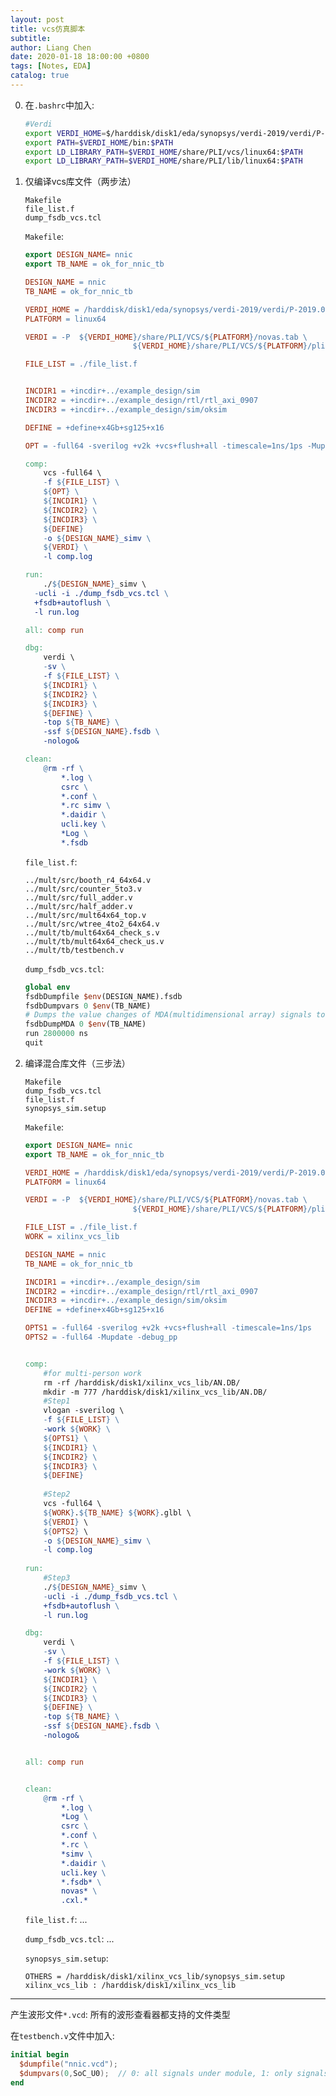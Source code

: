 ```yaml
---
layout: post
title: vcs仿真脚本
subtitle:
author: Liang Chen
date: 2020-01-18 18:00:00 +0800
tags: [Notes, EDA]
catalog: true
---
```


<head>
    <script src="https://cdn.mathjax.org/mathjax/latest/MathJax.js?config=TeX-AMS-MML_HTMLorMML" type="text/javascript"></script>
    <script type="text/x-mathjax-config">
        MathJax.Hub.Config({
            tex2jax: {
            skipTags: ['script', 'noscript', 'style', 'textarea', 'pre'],
            inlineMath: [['$','$']]
            }
        });
    </script>
</head>

0. 在`.bashrc`中加入:

    ```bash
    #Verdi                                                                                                                                                                                     
    export VERDI_HOME=$/harddisk/disk1/eda/synopsys/verdi-2019/verdi/P-2019.06-SP1-1
    export PATH=$VERDI_HOME/bin:$PATH
    export LD_LIBRARY_PATH=$VERDI_HOME/share/PLI/vcs/linux64:$PATH
    export LD_LIBRARY_PATH=$VERDI_HOME/share/PLI/lib/linux64:$PATH
    ```

1. 仅编译vcs库文件（两步法）

    ```
    Makefile
    file_list.f
    dump_fsdb_vcs.tcl
    ```
    
    `Makefile`:
    
    ```Makefile
    export DESIGN_NAME= nnic
    export TB_NAME = ok_for_nnic_tb
    
    DESIGN_NAME = nnic
    TB_NAME = ok_for_nnic_tb
    
    VERDI_HOME = /harddisk/disk1/eda/synopsys/verdi-2019/verdi/P-2019.06-SP1-1
    PLATFORM = linux64
    
    VERDI = -P 	${VERDI_HOME}/share/PLI/VCS/${PLATFORM}/novas.tab \
    						${VERDI_HOME}/share/PLI/VCS/${PLATFORM}/pli.a 
    
    FILE_LIST = ./file_list.f
    
    
    INCDIR1 = +incdir+../example_design/sim
    INCDIR2 = +incdir+../example_design/rtl/rtl_axi_0907
    INCDIR3 = +incdir+../example_design/sim/oksim
    
    DEFINE = +define+x4Gb+sg125+x16 
    
    OPT = -full64 -sverilog +v2k +vcs+flush+all -timescale=1ns/1ps -Mupdate -debug_pp +notimingcheck +nospecify
    
    comp:
    	vcs -full64 \
    	-f ${FILE_LIST} \
    	${OPT} \
    	${INCDIR1} \
    	${INCDIR2} \
    	${INCDIR3} \
    	${DEFINE}
    	-o ${DESIGN_NAME}_simv \
    	${VERDI} \
    	-l comp.log
    
    run:
    	./${DESIGN_NAME}_simv \
      -ucli -i ./dump_fsdb_vcs.tcl \
      +fsdb+autoflush \
      -l run.log 
    
    all: comp run
    
    dbg:
    	verdi \
    	-sv \
    	-f ${FILE_LIST} \
    	${INCDIR1} \
    	${INCDIR2} \
    	${INCDIR3} \
    	${DEFINE} \
    	-top ${TB_NAME} \
    	-ssf ${DESIGN_NAME}.fsdb \
    	-nologo&
    
    clean:
    	@rm -rf \
    		*.log \
    		csrc \
    		*.conf \
    		*.rc simv \
    		*.daidir \
    		ucli.key \
    		*Log \
    		*.fsdb
    ```
    
    `file_list.f`:
    
    ```
    ../mult/src/booth_r4_64x64.v
    ../mult/src/counter_5to3.v
    ../mult/src/full_adder.v
    ../mult/src/half_adder.v
    ../mult/src/mult64x64_top.v
    ../mult/src/wtree_4to2_64x64.v
    ../mult/tb/mult64x64_check_s.v
    ../mult/tb/mult64x64_check_us.v
    ../mult/tb/testbench.v
    ```
    
    `dump_fsdb_vcs.tcl`:
    
    ```tcl
    global env
    fsdbDumpfile $env(DESIGN_NAME).fsdb 
    fsdbDumpvars 0 $env(TB_NAME)
    # Dumps the value changes of MDA(multidimensional array) signals to the FSDB file
    fsdbDumpMDA 0 $env(TB_NAME)
    run 2800000 ns
    quit
    ```

2. 编译混合库文件（三步法）

    ```
    Makefile
    dump_fsdb_vcs.tcl
    file_list.f
    synopsys_sim.setup
    ````
    
    `Makefile`:
    
    ```Makefile
    export DESIGN_NAME= nnic
    export TB_NAME = ok_for_nnic_tb
    
    VERDI_HOME = /harddisk/disk1/eda/synopsys/verdi-2019/verdi/P-2019.06-SP1-1
    PLATFORM = linux64
    
    VERDI = -P 	${VERDI_HOME}/share/PLI/VCS/${PLATFORM}/novas.tab \
    						${VERDI_HOME}/share/PLI/VCS/${PLATFORM}/pli.a 
    
    FILE_LIST = ./file_list.f
    WORK = xilinx_vcs_lib
    
    DESIGN_NAME = nnic
    TB_NAME = ok_for_nnic_tb
    
    INCDIR1 = +incdir+../example_design/sim
    INCDIR2 = +incdir+../example_design/rtl/rtl_axi_0907
    INCDIR3 = +incdir+../example_design/sim/oksim
    DEFINE = +define+x4Gb+sg125+x16 
    
    OPTS1 = -full64 -sverilog +v2k +vcs+flush+all -timescale=1ns/1ps
    OPTS2 = -full64 -Mupdate -debug_pp 
    
    
    comp:
    	#for multi-person work
    	rm -rf /harddisk/disk1/xilinx_vcs_lib/AN.DB/
    	mkdir -m 777 /harddisk/disk1/xilinx_vcs_lib/AN.DB/
    	#Step1
    	vlogan -sverilog \
    	-f ${FILE_LIST} \
    	-work ${WORK} \
    	${OPTS1} \
    	${INCDIR1} \
    	${INCDIR2} \
    	${INCDIR3} \
    	${DEFINE}
    	
    	#Step2
    	vcs -full64 \
    	${WORK}.${TB_NAME} ${WORK}.glbl \
    	${VERDI} \
    	${OPTS2} \
    	-o ${DESIGN_NAME}_simv \
    	-l comp.log
    	
    run:
    	#Step3
    	./${DESIGN_NAME}_simv \
    	-ucli -i ./dump_fsdb_vcs.tcl \
    	+fsdb+autoflush \
    	-l run.log
    
    dbg:
    	verdi \
    	-sv \
    	-f ${FILE_LIST} \
    	-work ${WORK} \
    	${INCDIR1} \
    	${INCDIR2} \
    	${INCDIR3} \
    	${DEFINE} \
    	-top ${TB_NAME} \
    	-ssf ${DESIGN_NAME}.fsdb \
    	-nologo&
    
    
    all: comp run
    
    
    clean:
    	@rm -rf \
    		*.log \
    		*Log \
    		csrc \
    		*.conf \
    		*.rc \
    		*simv \
    		*.daidir \
    		ucli.key \
    		*.fsdb* \
    		novas* \
    		.cxl.* 
    ```
    
    `file_list.f`: ...
    
    `dump_fsdb_vcs.tcl`: ...
    
    `synopsys_sim.setup`:
    
    ```
    OTHERS = /harddisk/disk1/xilinx_vcs_lib/synopsys_sim.setup
    xilinx_vcs_lib : /harddisk/disk1/xilinx_vcs_lib
    ```

-----------------------------------------------------------------

产生波形文件`*.vcd`: 所有的波形查看器都支持的文件类型

在`testbench.v`文件中加入:

```verilog
initial begin                                                                                                                                                                             
  $dumpfile("nnic.vcd");
  $dumpvars(0,SoC_U0);  // 0: all signals under module, 1: only signals within module, 2: two-level signals within module
end
```
